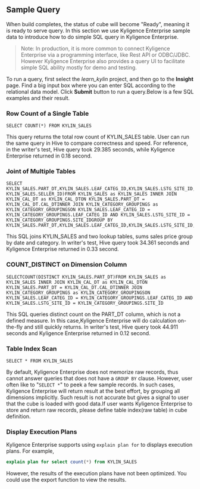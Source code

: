 ## Sample Query

When build completes, the status of cube will become "Ready", meaning it is ready to serve query. In this section we use Kyligence Enterprise sample data to introduce how to do simple SQL query in Kyligence Enterprise.

> Note: In production, it is more common to connect Kyligence Enterprise via a programming interface, like Rest API or ODBC/JDBC. However Kyligence Enterprise also provides a query UI to facilitate simple SQL ability mostly for demo and testing.

To run a query, first select the *learn_kylin* project, and then go to the **Insight** page. Find a big input box where you can enter SQL according to the relational data model. Click **Submit** button to run a query.Below is a few SQL examples and their result.  

### Row Count of a Single Table

```
SELECT COUNT(*) FROM KYLIN_SALES
```

This query returns the total row count of KYLIN_SALES table. User can run the same query in Hive to compare correctness and speed. For reference, in the writer's test, Hive query took 29.385 seconds, while Kyligence Enterprise returned in 0.18 second. 

### Joint of Multiple Tables

```
SELECT KYLIN_SALES.PART_DT,KYLIN_SALES.LEAF_CATEG_ID,KYLIN_SALES.LSTG_SITE_ID,KYLIN_CATEGORY_GROUPINGS.META_CATEG_NAME,KYLIN_CATEGORY_GROUPINGS.CATEG_LVL2NAME,KYLIN_CATEGORY_GROUPINGS.CATEG_LVL3NAME,KYLIN_SALES.LSTG_FORMAT_NAME,SUM(KYLIN_SALES.PRICE),COUNT(DISTINCT KYLIN_SALES.SELLER_ID)FROM KYLIN_SALES as KYLIN_SALES INNER JOIN KYLIN_CAL_DT as KYLIN_CAL_DTON KYLIN_SALES.PART_DT = KYLIN_CAL_DT.CAL_DTINNER JOIN KYLIN_CATEGORY_GROUPINGS as KYLIN_CATEGORY_GROUPINGSON KYLIN_SALES.LEAF_CATEG_ID = KYLIN_CATEGORY_GROUPINGS.LEAF_CATEG_ID AND KYLIN_SALES.LSTG_SITE_ID = KYLIN_CATEGORY_GROUPINGS.SITE_IDGROUP BY KYLIN_SALES.PART_DT,KYLIN_SALES.LEAF_CATEG_ID,KYLIN_SALES.LSTG_SITE_ID,KYLIN_CATEGORY_GROUPINGS.META_CATEG_NAME,KYLIN_CATEGORY_GROUPINGS.CATEG_LVL2NAME,KYLIN_CATEGORY_GROUPINGS.CATEG_LVL3NAME,KYLIN_SALES.LSTG_FORMAT_NAME
```

This SQL joins KYLIN_SALES and two lookup tables, sums sales price group by date and category. In writer's test, Hive query took 34.361 seconds and Kyligence Enterprise returned in 0.33 second. 

### COUNT_DISTINCT on Dimension Column

```
SELECTCOUNT(DISTINCT KYLIN_SALES.PART_DT)FROM KYLIN_SALES as KYLIN_SALES INNER JOIN KYLIN_CAL_DT as KYLIN_CAL_DTON KYLIN_SALES.PART_DT = KYLIN_CAL_DT.CAL_DTINNER JOIN KYLIN_CATEGORY_GROUPINGS as KYLIN_CATEGORY_GROUPINGSON KYLIN_SALES.LEAF_CATEG_ID = KYLIN_CATEGORY_GROUPINGS.LEAF_CATEG_ID AND KYLIN_SALES.LSTG_SITE_ID = KYLIN_CATEGORY_GROUPINGS.SITE_ID
```

This SQL queries distinct count on the PART_DT column, which is not a defined measure. In this case,Kyligence Enterprise will do calculation on-the-fly and still quickly returns. In writer's test, Hive query took 44.911 seconds and Kyligence Enterprise returned in 0.12 second.

### Table Index Scan

```
SELECT * FROM KYLIN_SALES
```

By default, Kyligence Enterprise does not memorize raw records, thus cannot answer queries that does not have a `GROUP BY` clause. However, user often like to "`SELECT *`" to peek a few sample records. In such cases, Kyligence Enterprise will return result at the best effort, by grouping all dimensions implicitly. Such result is not accurate but gives a signal to user that the cube is loaded with good data.If user wants Kyligence Enterprise to store and return raw records, please define table index(raw table) in cube definition.

### Display Execution Plans

Kyligence Enterprise supports using `explain plan for` to displays execution plans. For example,

```sql
explain plan for select count(*) from KYLIN_SALES
```

However, the results of the execution plans have not been optimized. You could use the export function to view the results.
